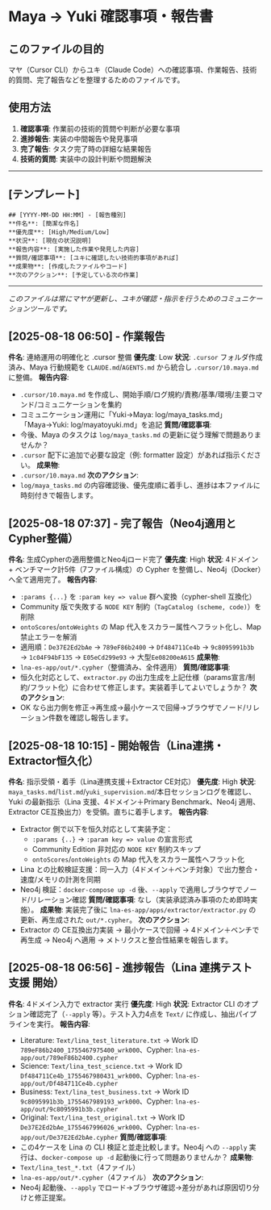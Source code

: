 # Maya → Yuki 確認事項・報告書

## このファイルの目的
マヤ（Cursor CLI）からユキ（Claude Code）への確認事項、作業報告、技術的質問、完了報告などを整理するためのファイルです。

## 使用方法
1. **確認事項**: 作業前の技術的質問や判断が必要な事項
2. **進捗報告**: 実装の中間報告や発見事項
3. **完了報告**: タスク完了時の詳細な結果報告
4. **技術的質問**: 実装中の設計判断や問題解決

---

## [テンプレート]
```
## [YYYY-MM-DD HH:MM] - [報告種別]
**件名**: [簡潔な件名]
**優先度**: [High/Medium/Low]
**状況**: [現在の状況説明]
**報告内容**: [実施した作業や発見した内容]
**質問/確認事項**: [ユキに確認したい技術的事項があれば]
**成果物**: [作成したファイルやコード]
**次のアクション**: [予定している次の作業]
```

---

*このファイルは常にマヤが更新し、ユキが確認・指示を行うためのコミュニケーションツールです。*

## [2025-08-18 06:50] - 作業報告
**件名**: 連絡運用の明確化と .cursor 整備
**優先度**: Low
**状況**: `.cursor` フォルダ作成済み、Maya 行動規範を `CLAUDE.md`/`AGENTS.md` から統合し `.cursor/10.maya.md` に整備。
**報告内容**:
- `.cursor/10.maya.md` を作成し、開始手順/ログ規約/責務/基準/環境/主要コマンド/コミュニケーションを集約
- コミュニケーション運用に「Yuki→Maya: log/maya_tasks.md」「Maya→Yuki: log/mayatoyuki.md」を追記
**質問/確認事項**:
- 今後、Maya のタスクは `log/maya_tasks.md` の更新に従う理解で問題ありませんか？
- `.cursor` 配下に追加で必要な設定（例: formatter 設定）があれば指示ください。
**成果物**:
- `.cursor/10.maya.md`
**次のアクション**:
- `log/maya_tasks.md` の内容確認後、優先度順に着手し、進捗は本ファイルに時刻付きで報告します。

## [2025-08-18 07:37] - 完了報告（Neo4j適用とCypher整備）
**件名**: 生成Cypherの適用整備とNeo4jロード完了
**優先度**: High
**状況**: 4ドメイン + ベンチマーク計5件（7ファイル構成）の Cypher を整備し、Neo4j（Docker）へ全て適用完了。
**報告内容**:
- `:params {...}` を `:param key => value` 群へ変換（cypher-shell 互換化）
- Community 版で失敗する `NODE KEY` 制約（`TagCatalog (scheme, code)`）を削除
- `ontoScores`/`ontoWeights` の Map 代入をスカラー属性へフラット化し、Map禁止エラーを解消
- 適用順：`De37E2Ed2bAe` → `789eF86b2400` → `Df484711Ce4b` → `9c8095991b3b` → `1c04F94bF135` → `E05eCd299e93` → 大型`Ee08200eA615`
**成果物**:
- `lna-es-app/out/*.cypher`（整備済み、全件適用）
**質問/確認事項**:
- 恒久化対応として、`extractor.py` の出力生成を上記仕様（params宣言/制約/フラット化）に合わせて修正します。実装着手してよいでしょうか？
**次のアクション**:
- OK なら出力側を修正→再生成→最小ケースで回帰→ブラウザでノード/リレーション件数を確認し報告します。

## [2025-08-18 10:15] - 開始報告（Lina連携・Extractor恒久化）
**件名**: 指示受領・着手（Lina連携支援＋Extractor CE対応）
**優先度**: High
**状況**: `maya_tasks.md`/`list.md`/`yuki_supervision.md`/本日セッションログを確認し、Yuki の最新指示（Lina 支援、4ドメイン＋Primary Benchmark、Neo4j 適用、Extractor CE互換出力）を受領。直ちに着手します。
**報告内容**:
- Extractor 側で以下を恒久対応として実装予定：
  - `:params {..}` → `:param key => value` の宣言形式
  - Community Edition 非対応の `NODE KEY` 制約スキップ
  - `ontoScores`/`ontoWeights` の Map 代入をスカラー属性へフラット化
- Lina との比較検証支援：同一入力（4ドメイン＋ベンチ対象）で出力整合・速度/メモリの計測を同期
- Neo4j 検証：`docker-compose up -d` 後、`--apply` で適用しブラウザでノード/リレーション確認
**質問/確認事項**: なし（実装承認済み事項のため即時実施）。
**成果物**: 実装完了後に `lna-es-app/apps/extractor/extractor.py` の更新、再生成された `out/*.cypher`。
**次のアクション**:
- Extractor の CE互換出力実装 → 最小ケースで回帰 → 4ドメイン＋ベンチで再生成 → Neo4j へ適用 → メトリクスと整合性結果を報告します。

## [2025-08-18 06:56] - 進捗報告（Lina 連携テスト支援 開始）
**件名**: 4ドメイン入力で extractor 実行
**優先度**: High
**状況**: Extractor CLI のオプション確認完了（`--apply` 等）。テスト入力4点を `Text/` に作成し、抽出パイプラインを実行。
**報告内容**:
- Literature: `Text/lina_test_literature.txt` → Work ID `789eF86b2400_1755467975400_wrk000`、Cypher: `lna-es-app/out/789eF86b2400.cypher`
- Science: `Text/lina_test_science.txt` → Work ID `Df484711Ce4b_1755467980431_wrk000`、Cypher: `lna-es-app/out/Df484711Ce4b.cypher`
- Business: `Text/lina_test_business.txt` → Work ID `9c8095991b3b_1755467989193_wrk000`、Cypher: `lna-es-app/out/9c8095991b3b.cypher`
- Original: `Text/lina_test_original.txt` → Work ID `De37E2Ed2bAe_1755467996026_wrk000`、Cypher: `lna-es-app/out/De37E2Ed2bAe.cypher`
**質問/確認事項**:
- この4ケースを Lina の CLI 検証と並走比較します。Neo4j への `--apply` 実行は、`docker-compose up -d` 起動後に行って問題ありませんか？
**成果物**:
- `Text/lina_test_*.txt`（4ファイル）
- `lna-es-app/out/*.cypher`（4ファイル）
**次のアクション**:
- Neo4j 起動後、`--apply` でロード→ブラウザ確認→差分があれば原因切り分けと修正提案。